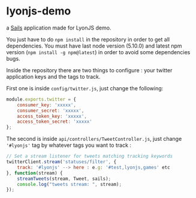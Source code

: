 # lyonjs-demo

a [Sails](http://sailsjs.org) application made for LyonJS demo.

You just have to do `npm install` in the repository in order to get all dependencies. You must have last node version (5.10.0) and latest npm version (`npm install -g npm@latest`) in order to avoid some dependencies bugs.

Inside the repository there are two things to configure : your twitter application keys and the tags to track.

First one is inside `config/twitter.js`, just change the following: 

```javascript
module.exports.twitter = {
    consumer_key: 'xxxxx',
    consumer_secret: 'xxxxx',
    access_token_key: 'xxxxx',
    access_token_secret: 'xxxxx'
};
```

The second is inside `api/controllers/TweetController.js`, just change `'#lyonjs'` tag by whatever tags you want to track :

```javascript
// Set a stream listener for tweets matching tracking keywords
twitterClient.stream('statuses/filter', {
	track: '#lyonjs' --> here : e.g: '#test,lyonjs,games' etc
}, function(stream) {
	streamTweets(stream, Tweet, sails);
	console.log("tweets stream: ", stream);
});
```
